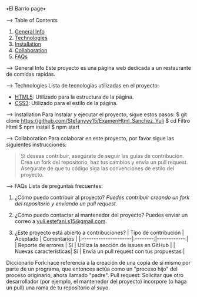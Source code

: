 ⭑El Barrio page⭑

--> Table of Contents
1. [General Info](#general-info)
2. [Technologies](#technologies)
3. [Installation](#installation)
4. [Collaboration](#collaboration)
5. [FAQs](#faqs)

--> General Info
Este proyecto es una página web dedicada a un restaurante de comidas rapidas.

--> Technologies
Lista de tecnologías utilizadas en el proyecto:
* [HTML5](https://developer.mozilla.org/en-US/docs/Web/HTML): Utilizado para la estructura de la página.
* [CSS3](https://developer.mozilla.org/en-US/docs/Web/CSS): Utilizado para el estilo de la página.

--> Installation
Para instalar y ejecutar el proyecto, sigue estos pasos:
$ git clone https://github.com/Stefanyyy15/ExamenHtml_Sanchez_Yuli
$ cd Filtro Html
$ npm install
$ npm start

--> Collaboration
Para colaborar en este proyecto, por favor sigue las siguientes instrucciones:
> Si deseas contribuir, asegúrate de seguir las guías de contribución. 
> Crea un fork del repositorio, haz tus cambios y envía un pull request.
> Asegúrate de que tu código siga las convenciones de estilo del proyecto.

--> FAQs
Lista de preguntas frecuentes:
1. ¿Cómo puedo contribuir al proyecto?
   _Puedes contribuir creando un fork del repositorio y enviando un pull request._

2. ¿Cómo puedo contactar al mantenedor del proyecto?
   Puedes enviar un correo a yuli.estefani.s15@gmail.com.

3. ¿Este proyecto está abierto a contribuciones?
   | Tipo de contribución | Aceptado | Comentarios |
   |:---------------------|:--------:|------------:|
   | Reporte de errores   | Sí       | Utiliza la sección de issues en GitHub |
   | Nuevas características| Sí      | Envía un pull request con tus propuestas |

Diccionario 
Fork:hace referencia a la creación de una copia de sí mismo por parte de un programa, que entonces actúa como un "proceso hijo" del proceso originario, ahora llamado "padre".
Pull request: Solicitar que otro desarrollador (por ejemplo, el mantenedor del proyecto) incorpore (o haga un pull) una rama de tu repositorio al suyo.
